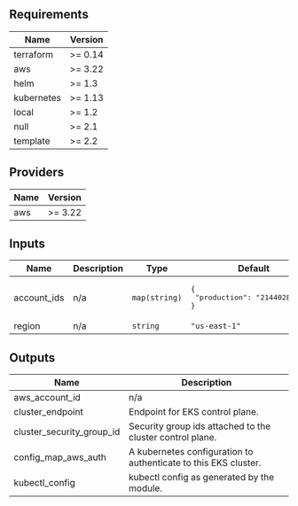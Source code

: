 <!-- BEGINNING OF PRE-COMMIT-TERRAFORM DOCS HOOK -->
## Requirements

| Name | Version |
|------|---------|
| terraform | >= 0.14 |
| aws | >= 3.22 |
| helm | >= 1.3 |
| kubernetes | >= 1.13 |
| local | >= 1.2 |
| null | >= 2.1 |
| template | >= 2.2 |

## Providers

| Name | Version |
|------|---------|
| aws | >= 3.22 |

## Inputs

| Name | Description | Type | Default | Required |
|------|-------------|------|---------|:--------:|
| account\_ids | n/a | `map(string)` | <pre>{<br>  "production": "214402802177"<br>}</pre> | no |
| region | n/a | `string` | `"us-east-1"` | no |

## Outputs

| Name | Description |
|------|-------------|
| aws\_account\_id | n/a |
| cluster\_endpoint | Endpoint for EKS control plane. |
| cluster\_security\_group\_id | Security group ids attached to the cluster control plane. |
| config\_map\_aws\_auth | A kubernetes configuration to authenticate to this EKS cluster. |
| kubectl\_config | kubectl config as generated by the module. |

<!-- END OF PRE-COMMIT-TERRAFORM DOCS HOOK -->
